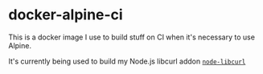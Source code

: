 # docker-alpine-ci

This is a docker image I use to build stuff on CI when it's necessary to use Alpine.

It's currently being used to build my Node.js libcurl addon [`node-libcurl`](https://github.com/JCMais/node-libcurl)
